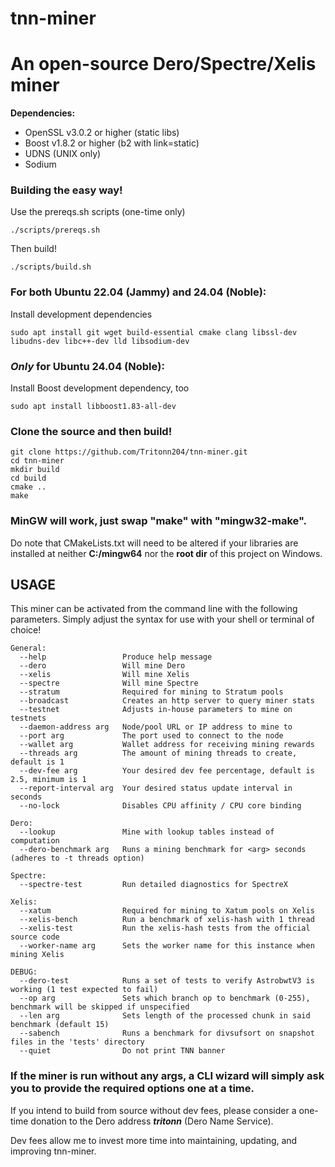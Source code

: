# tnn-miner
# An open-source Dero/Spectre/Xelis miner

**Dependencies:**
  - OpenSSL v3.0.2 or higher (static libs)
  - Boost v1.8.2 or higher (b2 with link=static)
  - UDNS (UNIX only)
  - Sodium

### Building the easy way!
Use the prereqs.sh scripts (one-time only)
```
./scripts/prereqs.sh
```
Then build!
```
./scripts/build.sh
```
### For both Ubuntu 22.04 (Jammy) and 24.04 (Noble):
Install development dependencies
```
sudo apt install git wget build-essential cmake clang libssl-dev libudns-dev libc++-dev lld libsodium-dev
```
### *Only* for Ubuntu 24.04 (Noble):
Install Boost development dependency, too
```
sudo apt install libboost1.83-all-dev
```



### Clone the source and then build!
```
git clone https://github.com/Tritonn204/tnn-miner.git
cd tnn-miner
mkdir build
cd build
cmake ..
make
```
### MinGW will work, just swap "make" with "mingw32-make".

Do note that CMakeLists.txt will need to be altered if your libraries are installed at neither **C:/mingw64** nor the **root dir** of this project on Windows.

## USAGE
This miner can be activated from the command line with the following parameters. Simply adjust the syntax for use with your shell or terminal of choice!
```
General:
  --help                 Produce help message
  --dero                 Will mine Dero
  --xelis                Will mine Xelis
  --spectre              Will mine Spectre
  --stratum              Required for mining to Stratum pools
  --broadcast            Creates an http server to query miner stats
  --testnet              Adjusts in-house parameters to mine on testnets
  --daemon-address arg   Node/pool URL or IP address to mine to
  --port arg             The port used to connect to the node
  --wallet arg           Wallet address for receiving mining rewards
  --threads arg          The amount of mining threads to create, default is 1
  --dev-fee arg          Your desired dev fee percentage, default is 2.5, minimum is 1
  --report-interval arg  Your desired status update interval in seconds
  --no-lock              Disables CPU affinity / CPU core binding

Dero:
  --lookup               Mine with lookup tables instead of computation
  --dero-benchmark arg   Runs a mining benchmark for <arg> seconds (adheres to -t threads option)

Spectre:
  --spectre-test         Run detailed diagnostics for SpectreX

Xelis:
  --xatum                Required for mining to Xatum pools on Xelis
  --xelis-bench          Run a benchmark of xelis-hash with 1 thread
  --xelis-test           Run the xelis-hash tests from the official source code
  --worker-name arg      Sets the worker name for this instance when mining Xelis

DEBUG:
  --dero-test            Runs a set of tests to verify AstrobwtV3 is working (1 test expected to fail)
  --op arg               Sets which branch op to benchmark (0-255), benchmark will be skipped if unspecified
  --len arg              Sets length of the processed chunk in said benchmark (default 15)
  --sabench              Runs a benchmark for divsufsort on snapshot files in the 'tests' directory
  --quiet                Do not print TNN banner
```
### If the miner is run without any args, a CLI wizard will simply ask you to provide the required options one at a time.

If you intend to build from source without dev fees, please consider a one-time donation to the Dero address **_tritonn_** (Dero Name Service). 

Dev fees allow me to invest more time into maintaining, updating, and improving tnn-miner.

